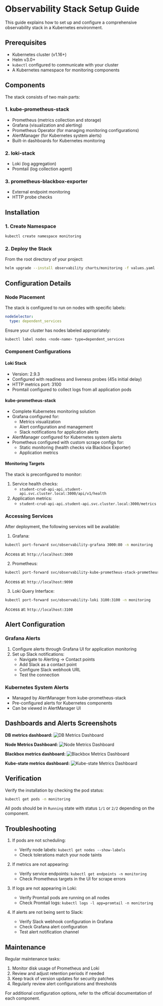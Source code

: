 # Observability Stack Setup Guide

This guide explains how to set up and configure a comprehensive observability stack in a Kubernetes environment.

## Prerequisites

- Kubernetes cluster (v1.16+)
- Helm v3.0+
- `kubectl` configured to communicate with your cluster
- A Kubernetes namespace for monitoring components

## Components

The stack consists of two main parts:

### 1. kube-prometheus-stack
- Prometheus (metrics collection and storage)
- Grafana (visualization and alerting)
- Prometheus Operator (for managing monitoring configurations)
- AlertManager (for Kubernetes system alerts)
- Built-in dashboards for Kubernetes monitoring

### 2. loki-stack
- Loki (log aggregation)
- Promtail (log collection agent)

### 3. prometheus-blackbox-exporter
- External endpoint monitoring
- HTTP probe checks

## Installation

### 1. Create Namespace

```bash
kubectl create namespace monitoring
```

### 2. Deploy the Stack

From the root directory of your project:

```bash
helm upgrade --install observability charts/monitoring -f values.yaml -n monitoring
```

## Configuration Details

### Node Placement

The stack is configured to run on nodes with specific labels:

```yaml
nodeSelector:
  type: dependent_services
```

Ensure your cluster has nodes labeled appropriately:

```bash
kubectl label nodes <node-name> type=dependent_services
```

### Component Configurations

#### Loki Stack
- Version: 2.9.3
- Configured with readiness and liveness probes (45s initial delay)
- HTTP metrics port: 3100
- Promtail configured to collect logs from all application pods

#### kube-prometheus-stack
- Complete Kubernetes monitoring solution
- Grafana configured for:
  - Metrics visualization
  - Alert configuration and management
  - Slack notifications for application alerts
- AlertManager configured for Kubernetes system alerts
- Prometheus configured with custom scrape configs for:
  - Static monitoring (health checks via Blackbox Exporter)
  - Application metrics

#### Monitoring Targets

The stack is preconfigured to monitor:
1. Service health checks:
   - `student-crud-api-api.student-api.svc.cluster.local:3000/api/v1/health`
2. Application metrics:
   - `student-crud-api-api.student-api.svc.cluster.local:3000/metrics`

### Accessing Services

After deployment, the following services will be available:

1. Grafana:
```bash
kubectl port-forward svc/observability-grafana 3000:80 -n monitoring
```
Access at: `http://localhost:3000`

2. Prometheus:
```bash
kubectl port-forward svc/observability-kube-prometheus-stack-prometheus 9090:9090 -n monitoring
```
Access at: `http://localhost:9090`

3. Loki Query Interface:
```bash
kubectl port-forward svc/observability-loki 3100:3100 -n monitoring
```
Access at: `http://localhost:3100`

## Alert Configuration

### Grafana Alerts
1. Configure alerts through Grafana UI for application monitoring
2. Set up Slack notifications:
   - Navigate to Alerting → Contact points
   - Add Slack as a contact point
   - Configure Slack webhook URL
   - Test the connection

### Kubernetes System Alerts
- Managed by AlertManager from kube-prometheus-stack
- Pre-configured alerts for Kubernetes components
- Can be viewed in AlertManager UI

## Dashboards and Alerts Screenshots

**DB metrics dashboard:**
![DB Metrics Dashboard](../../assets/db_dashboard.png)

**Node Metrics Dashboard:**
![Node Metrics Dashboard](../../assets/nodes_dashboard.png)

**Blackbox metrics dashboard:**
![Blackbox Metrics Dashboard](../../assets/blackbox_dashboard.png)

**Kube-state metrics dashboard:**
![Kube-state Metrics Dashboard](../../assets/kube-state-metrics-dashboard.png)

## Verification

Verify the installation by checking the pod status:

```bash
kubectl get pods -n monitoring
```

All pods should be in `Running` state with status `1/1` or `2/2` depending on the component.

## Troubleshooting

1. If pods are not scheduling:
   - Verify node labels: `kubectl get nodes --show-labels`
   - Check tolerations match your node taints

2. If metrics are not appearing:
   - Verify service endpoints: `kubectl get endpoints -n monitoring`
   - Check Prometheus targets in the UI for scrape errors

3. If logs are not appearing in Loki:
   - Verify Promtail pods are running on all nodes
   - Check Promtail logs: `kubectl logs -l app=promtail -n monitoring`

4. If alerts are not being sent to Slack:
   - Verify Slack webhook configuration in Grafana
   - Check Grafana alert configuration
   - Test alert notification channel

## Maintenance

Regular maintenance tasks:

1. Monitor disk usage of Prometheus and Loki
2. Review and adjust retention periods if needed
3. Keep track of version updates for security patches
4. Regularly review alert configurations and thresholds

For additional configuration options, refer to the official documentation of each component.